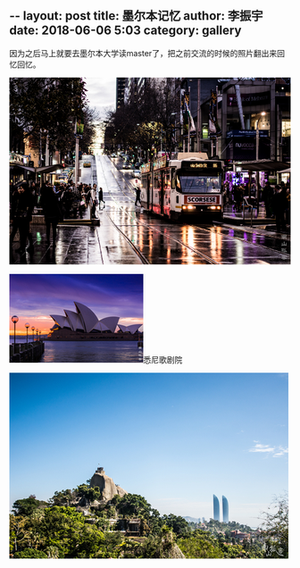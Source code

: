 --
layout: post
title: 墨尔本记忆
author: 李振宇
date: 2018-06-06 5:03
category: gallery
---
因为之后马上就要去墨尔本大学读master了，把之前交流的时候的照片翻出来回忆回忆。

![墨尔本街拍](https://github.com/Kevin9436/Kevin9436.github.io/blob/master/assets/images/portfolio_3.jpg)

<span><img src="assets/images/portfolio_4.jpg" alt="Sydney Opera">悉尼歌剧院</span><br>

<img src="assets/images/portfolio_5.jpg" alt="test">